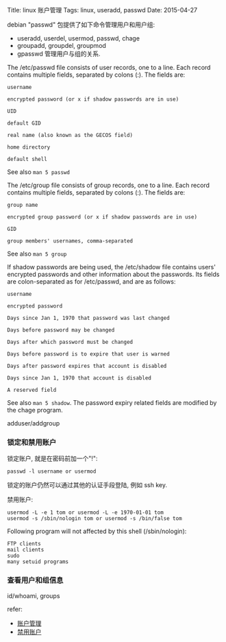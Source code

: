 Title: linux 账户管理
Tags: linux, useradd, passwd
Date: 2015-04-27

debian "passwd" 包提供了如下命令管理用户和用户组:

- useradd, userdel, usermod, passwd, chage
- groupadd, groupdel, groupmod
- gpasswd 管理用户与组的关系.

The /etc/passwd file consists of user records, one to a line. Each record contains multiple fields, separated by colons (:). The fields are:

    username

    encrypted password (or x if shadow passwords are in use)

    UID

    default GID

    real name (also known as the GECOS field)

    home directory

    default shell
See also `man 5 passwd` 

The /etc/group file consists of group records, one to a line. Each record contains multiple fields, separated by colons (:). The fields are:

    group name

    encrypted group password (or x if shadow passwords are in use)

    GID

    group members' usernames, comma-separated

See also `man 5 group`

If shadow passwords are being used, the /etc/shadow file contains users' encrypted passwords and other information about the passwords. Its fields are colon-separated as for /etc/passwd, and are as follows:

    username

    encrypted password

    Days since Jan 1, 1970 that password was last changed

    Days before password may be changed

    Days after which password must be changed

    Days before password is to expire that user is warned

    Days after password expires that account is disabled

    Days since Jan 1, 1970 that account is disabled

    A reserved field

See also `man 5 shadow`. The password expiry related fields are modified by the chage program.

adduser/addgroup

### 锁定和禁用账户
锁定账户, 就是在密码前加一个"!": 

    passwd -l username or usermod 
锁定的账户仍然可以通过其他的认证手段登陆, 例如 ssh key.

禁用账户: 

    usermod -L -e 1 tom or usermod -L -e 1970-01-01 tom
    usermod -s /sbin/nologin tom or usermod -s /bin/false tom

Following program will not affected by this shell (/sbin/nologin):

    FTP clients
    mail clients
    sudo
    many setuid programs

### 查看用户和组信息

id/whoami, groups

refer:

- [账户管理](https://wiki.archlinux.org/index.php/Users_and_groups)
- [禁用账户](http://www.cyberciti.biz/faq/linux-disable-user-account-command/)
